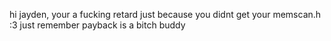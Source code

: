 hi jayden, your a fucking retard
just because you didnt get your memscan.h 
:3 just remember payback is a bitch buddy